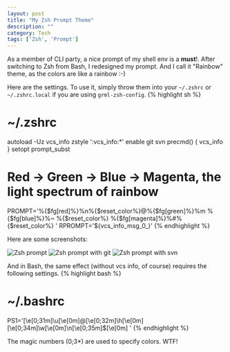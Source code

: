 ```yaml
---
layout: post
title: "My Zsh Prompt Theme"
description: ""
category: Tech
tags: ['Zsh', 'Prompt']
---
```


As a member of CLI party, a nice prompt of my shell env is a **must**!. After
switching to Zsh from Bash, I redesigned my prompt. And I call it "Rainbow"
theme, as the colors are like a rainbow :-)

Here are the settings. To use it, simply throw them into your `~/.zshrc` or
`~/.zshrc.local` if you are using `grml-zsh-config`.
{% highlight sh %}
# ~/.zshrc
autoload -Uz vcs_info
zstyle ':vcs_info:*' enable git svn
precmd() {
	vcs_info
}
setopt prompt_subst
# Red -> Green -> Blue -> Magenta, the light spectrum of rainbow
PROMPT='%{$fg[red]%}%n%{$reset_color%}@%{$fg[green]%}%m %{$fg[blue]%}%~ %{$reset_color%}
%{$fg[magenta]%}%#%{$reset_color%} '
RPROMPT='${vcs_info_msg_0_}'
{% endhighlight %}

Here are some screenshots:

![Zsh prompt](http://i1171.photobucket.com/albums/r546/xiaoyong/zsh_prompt.png)
![Zsh prompt with git](http://i1171.photobucket.com/albums/r546/xiaoyong/zsh_prompt_git.png)
![Zsh prompt with svn](http://i1171.photobucket.com/albums/r546/xiaoyong/zsh_prompt_svn.png)

And in Bash, the same effect (without vcs info, of course) requires the following settings.
{% highlight bash %}
# ~/.bashrc
PS1='\[\e[0;31m\]\u\[\e[0m\]@\[\e[0;32m\]\h\[\e[0m\] \[\e[0;34m\]\w\[\e[0m\]\n\[\e[0;35m\]\$\[\e[0m\] '
{% endhighlight %}

The magic numbers (0;3*) are used to specify colors. WTF!
